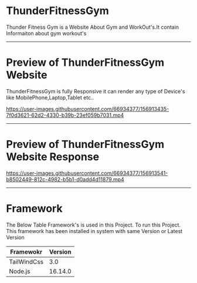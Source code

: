 # ThunderFitnessGym

Thunder Fitness Gym is a Website About Gym and WorkOut's.It contain Informaiton about gym workout's

---

# Preview of ThunderFitnessGym Website

ThunderFitnessGym is fully Responsive it can render any type of Device's like MobilePhone,Laptop,Tablet etc..

https://user-images.githubusercontent.com/66934377/156913435-7f0d3621-62d2-4330-b39b-23ef059b7031.mp4

---

# Preview of ThunderFitnessGym Website Response

https://user-images.githubusercontent.com/66934377/156913541-b8502449-812c-4982-b5b1-d0add4d11879.mp4

---

# Framework 

The Below Table Framework's is used in this Project. To run this Project. This framework has been installed in system with same Version or Latest Version

| Framewokr  | Version |
| ------------- | ------------- |
| TailWindCss  | 3.0  |
| Node.js  | 16.14.0  |


